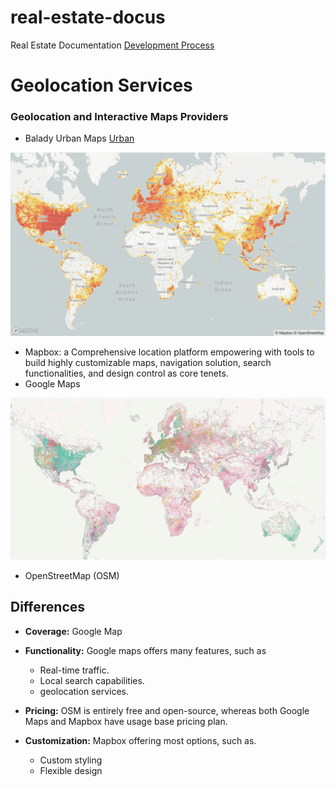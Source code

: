 # real-estate-docus

Real Estate Documentation
[Development Process](https://khamuqbil.github.io/real-estate-docus/development-process.md)

# Geolocation Services

### Geolocation and Interactive Maps Providers

- Balady Urban Maps [Urban](https://balady.gov.sa/en/services/urban-maps)

![Mapbox](mapbox.png)

- Mapbox: a Comprehensive location platform empowering with tools to build
  highly customizable maps, navigation solution, search functionalities, and
  design control as core tenets.
- Google Maps

![OpenStreetMap](openstreet.png)

- OpenStreetMap (OSM)

## Differences

- **Coverage:** Google Map

- **Functionality:** Google maps offers many features, such as
  - Real-time traffic.
  - Local search capabilities.
  - geolocation services.

- **Pricing:** OSM is entirely free and open-source, whereas both Google Maps
  and Mapbox have usage base pricing plan.

- **Customization:** Mapbox offering most options, such as.
  - Custom styling
  - Flexible design
